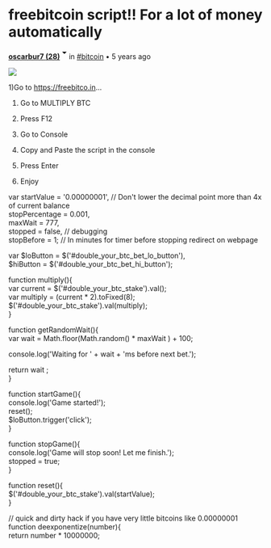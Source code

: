<span><div class="PostFull__header"><h1 class="entry-title"><!-- react-text: 212 -->freebitcoin script!! For a lot of money automatically<!-- /react-text --></h1><span class="PostFull__time_author_category_large vcard"><div class="Userpic" style="background-image: url(&quot;https://steemitimages.com/u/oscarbur7/avatar&quot;);"></div><div class="right-side"><span class="Author"><span itemprop="author" itemscope="" itemtype="http://schema.org/Person"><strong><a href="/@oscarbur7"><!-- react-text: 220 -->oscarbur7<!-- /react-text --><!-- react-text: 221 --> <!-- /react-text --><span class="Reputation" title="Reputation"><!-- react-text: 223 -->(<!-- /react-text --><!-- react-text: 224 -->28<!-- /react-text --><!-- react-text: 225 -->)<!-- /react-text --></span><span class="Icon dropdown-arrow" style="display: inline-block; width: 1.12rem; height: 1.12rem;"><svg version="1.1" id="Layer_1" xmlns="http://www.w3.org/2000/svg" xmlns:xlink="http://www.w3.org/1999/xlink" x="0px" y="0px" viewBox="0 0 512 512" enable-background="new 0 0 512 512" xml:space="preserve"><g><polygon points="128,90 256,218 384,90"></polygon></g></svg></span></a></strong><span><!-- react-text: 228 --><!-- /react-text --></span></span><!-- react-empty: 229 --></span><!-- react-text: 230 -->in<!-- /react-text --><!-- react-text: 231 --> <!-- /react-text --><a href="/trending/bitcoin">#bitcoin</a><!-- react-text: 233 --> • <!-- /react-text --><span title="8/18/2017 5:07 AM"><span>5 years ago</span></span><!-- react-text: 236 --> <!-- /react-text --><!-- react-empty: 237 --></div></span></div><div class="PostFull__body entry-content"><div class="MarkdownViewer Markdown"><div><p><img src="https://steemitimages.com/640x0/https://pbs.twimg.com/profile_images/771941643004051458/ScAR5Tf2.jpg" srcset="https://steemitimages.com/640x0/https://pbs.twimg.com/profile_images/771941643004051458/ScAR5Tf2.jpg 1x, https://steemitimages.com/1280x0/https://pbs.twimg.com/profile_images/771941643004051458/ScAR5Tf2.jpg 2x"></p>
<p>1)Go to  <a href="https://freebitco.in" rel="nofollow noopener" title="This link will take you away from steemit.com">https://freebitco.in</a>...</p>
<ol>
<li><p>Go to MULTIPLY BTC</p></li>
<li><p>Press F12</p></li>
<li><p>Go to Console</p></li>
<li><p>Copy and Paste the script in the console</p></li>
<li><p>Press Enter</p></li>
<li><p>Enjoy</p></li>
</ol>
<p>var startValue = '0.00000001', // Don't lower the decimal point more than 4x of current balance<br>
stopPercentage = 0.001,<br>
maxWait = 777,<br>
stopped = false, // debugging<br>
stopBefore = 1; // In minutes for timer before stopping redirect on webpage</p>
<p>var $loButton = $('#double_your_btc_bet_lo_button'),<br>
$hiButton = $('#double_your_btc_bet_hi_button');</p>
<p>function multiply(){<br>
var current = $('#double_your_btc_stake').val();<br>
var multiply = (current * 2).toFixed(8);<br>
$('#double_your_btc_stake').val(multiply);<br>
}</p>
<p>function getRandomWait(){<br>
var wait = Math.floor(Math.random() * maxWait ) + 100;</p>
<p>console.log('Waiting for ' + wait + 'ms before next bet.');</p>
<p>return wait ;<br>
}</p>
<p>function startGame(){<br>
console.log('Game started!');<br>
reset();<br>
$loButton.trigger('click');<br>
}</p>
<p>function stopGame(){<br>
console.log('Game will stop soon! Let me finish.');<br>
stopped = true;<br>
}</p>
<p>function reset(){<br>
$('#double_your_btc_stake').val(startValue);<br>
}</p>
<p>// quick and dirty hack if you have very little bitcoins like 0.00000001<br>
function deexponentize(number){<br>
return number * 10000000;</p>
</div></div></div></span>
